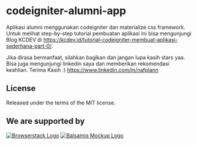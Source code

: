 # codeigniter-alumni-app
Aplikasi alumni menggunakan codeigniter dan materialize css framework. Untuk melihat step-by-step tutorial pembuatan aplikasi ini bisa mengunjungi Blog KCDEV di https://kcdev.id/tutorial-codeigniter-membuat-aplikasi-sederhana-part-0/.

Jika dirasa bermanfaat, silahkan bagikan dan jangan lupa kasih stars yaa. Bisa juga mengunjungi linkedin saya dan memberikan rekomendasi keahlian. Terima Kasih :)
https://www.linkedin.com/in/nafplann

## License
Released under the terms of the MIT license.

## We are supported by
[![Browserstack Logo](https://encrypted-tbn0.gstatic.com/images?q=tbn:ANd9GcT437YIzg49G4ClM-eRCliFUc-TqU3oeOPP1G8vrh1j9onhpHvY)](https://browserstack.com)
[![Balsamiq Mockup Logo](https://shortcutkey.net/wp-content/uploads/2017/12/logo-balsamiq-300x149.png)](https://balsamiq.com/)
